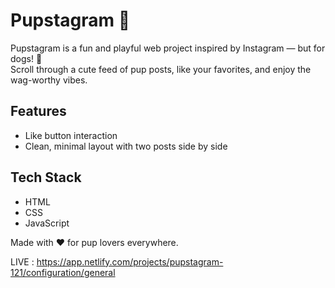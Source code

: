 # Pupstagram 🐾

Pupstagram is a fun and playful web project inspired by Instagram — but for dogs! 🐶  
Scroll through a cute feed of pup posts, like your favorites, and enjoy the wag-worthy vibes.

## Features
- Like button interaction
- Clean, minimal layout with two posts side by side

## Tech Stack
- HTML
- CSS
- JavaScript


Made with ❤️ for pup lovers everywhere.

LIVE : https://app.netlify.com/projects/pupstagram-121/configuration/general
